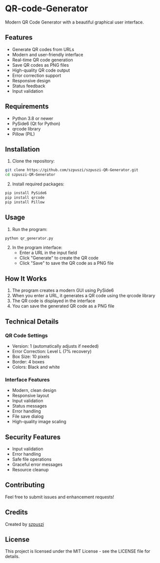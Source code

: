 # QR-code-Generator

Modern QR Code Generator with a beautiful graphical user interface.

## Features

- Generate QR codes from URLs
- Modern and user-friendly interface
- Real-time QR code generation
- Save QR codes as PNG files
- High-quality QR code output
- Error correction support
- Responsive design
- Status feedback
- Input validation

## Requirements

- Python 3.8 or newer
- PySide6 (Qt for Python)
- qrcode library
- Pillow (PIL)

## Installation

1. Clone the repository:
```bash
git clone https://github.com/szpuszi/szpuszi-QR-Generator.git
cd szpuszi-QR-Generator
```

2. Install required packages:
```bash
pip install PySide6
pip install qrcode
pip install Pillow
```

## Usage

1. Run the program:
```bash
python qr_generator.py
```

2. In the program interface:
   - Enter a URL in the input field
   - Click "Generate" to create the QR code
   - Click "Save" to save the QR code as a PNG file

## How It Works

1. The program creates a modern GUI using PySide6
2. When you enter a URL, it generates a QR code using the qrcode library
3. The QR code is displayed in the interface
4. You can save the generated QR code as a PNG file

## Technical Details

### QR Code Settings
- Version: 1 (automatically adjusts if needed)
- Error Correction: Level L (7% recovery)
- Box Size: 10 pixels
- Border: 4 boxes
- Colors: Black and white

### Interface Features
- Modern, clean design
- Responsive layout
- Input validation
- Status messages
- Error handling
- File save dialog
- High-quality image scaling

## Security Features

- Input validation
- Error handling
- Safe file operations
- Graceful error messages
- Resource cleanup

## Contributing

Feel free to submit issues and enhancement requests!

## Credits

Created by [szpuszi](https://github.com/szpuszi)

## License

This project is licensed under the MIT License - see the LICENSE file for details.
